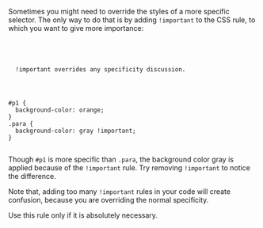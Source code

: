 Sometimes you might need to
override the styles of a more
specific selector. The only way
to do that is by adding
`!important` to the CSS rule,
to which you want to give more
importance:

<Editor lang="css">
<code>
<panel lang="html">
<p id="p1" class="para">
  !important overrides any specificity discussion.
</p>
</panel>
<panel lang="css">
#p1 {
  background-color: orange;
}
.para {
  background-color: gray !important;
}
</panel>
</code>
</Editor>

Though `#p1` is more specific
than `.para`, the background
color gray is applied because
of the `!important` rule. Try
removing `!important` to notice
the difference.

Note that, adding too many
`!important` rules in your code
will create confusion, because
you are overriding the normal
specificity.

Use this rule
only if it is absolutely
necessary.